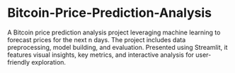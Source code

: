 # Bitcoin-Price-Prediction-Analysis
A Bitcoin price prediction analysis project leveraging machine learning to forecast prices for the next n days. The project includes data preprocessing, model building, and evaluation. Presented using Streamlit, it features visual insights, key metrics, and interactive analysis for user-friendly exploration.
